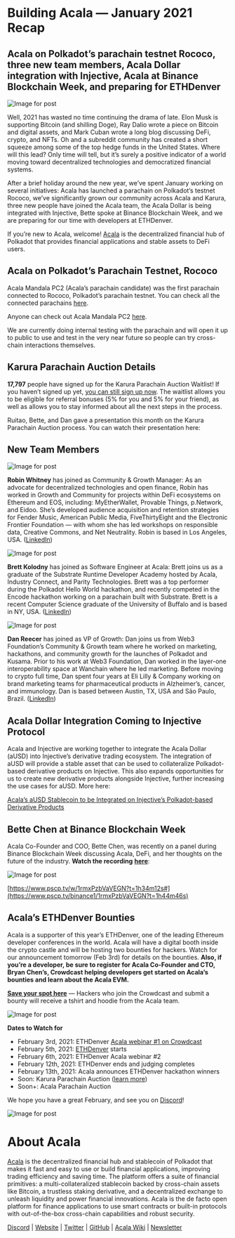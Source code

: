 # **Building Acala — January 2021 Recap**

## Acala on Polkadot’s parachain testnet Rococo, three new team members, Acala Dollar integration with Injective, Acala at Binance Blockchain Week, and preparing for ETHDenver

![Image for post](https://miro.medium.com/max/1600/0*AKMAckfj4PDxBHMX)

Well, 2021 has wasted no time continuing the drama of late. Elon Musk is supporting Bitcoin (and shilling Doge), Ray Dalio wrote a piece on Bitcoin and digital assets, and Mark Cuban wrote a long blog discussing DeFi, crypto, and NFTs. Oh and a subreddit community has created a short squeeze among some of the top hedge funds in the United States. Where will this lead? Only time will tell, but it’s surely a positive indicator of a world moving toward decentralized technologies and democratized financial systems.

After a brief holiday around the new year, we’ve spent January working on several initiatives: Acala has launched a parachain on Polkadot’s testnet Rococo, we’ve significantly grown our community across Acala and Karura, three new people have joined the Acala team, the Acala Dollar is being integrated with Injective, Bette spoke at Binance Blockchain Week, and we are preparing for our time with developers at ETHDenver.

If you’re new to Acala, welcome! [Acala](http://acala.network) is the decentralized financial hub of Polkadot that provides financial applications and stable assets to DeFi users.

## **Acala on Polkadot’s Parachain Testnet, Rococo**

Acala Mandala PC2 (Acala’s parachain candidate) was the first parachain connected to Rococo, Polkadot’s parachain testnet. You can check all the connected parachains [here](https://polkadot.js.org/apps/?rpc=wss%3A%2F%2Frococo-rpc.polkadot.io#/parachains).

Anyone can check out Acala Mandala PC2 [here](https://polkadot.js.org/apps/?rpc=wss%3A%2F%2Frococo-1.acala.laminar.one%2Fws#/explorer).

We are currently doing internal testing with the parachain and will open it up to public to use and test in the very near future so people can try cross-chain interactions themselves.

## **Karura Parachain Auction Details**

**17,797** people have signed up for the Karura Parachain Auction Waitlist! If you haven’t signed up yet, [you can still sign up now](https://forms.gle/WXC9FaLwj2ciCrhP9). The waitlist allows you to be eligible for referral bonuses (5% for you and 5% for your friend), as well as allows you to stay informed about all the next steps in the process.

Ruitao, Bette, and Dan gave a presentation this month on the Karura Parachain Auction process. You can watch their presentation here:

## **New Team Members**

![Image for post](https://miro.medium.com/max/198/1*CKAzfp_7ymaDkEABfbJxgw.png)

**Robin Whitney** has joined as Community & Growth Manager: As an advocate for decentralized technologies and open finance, Robin has worked in Growth and Community for projects within DeFi ecosystems on Ethereum and EOS, including: MyEtherWallet, Provable Things, p.Network, and Eidoo. She’s developed audience acquisition and retention strategies for Fender Music, American Public Media, FiveThirtyEight and the Electronic Frontier Foundation — with whom she has led workshops on responsible data, Creative Commons, and Net Neutrality. Robin is based in Los Angeles, USA. ([LinkedIn](https://www.linkedin.com/in/robinmwhitney/))

![Image for post](https://miro.medium.com/max/198/1*a4vDhjcZXc2CVqrlVo4Eaw.png)

**Brett Kolodny** has joined as Software Engineer at Acala: Brett joins us as a graduate of the Substrate Runtime Developer Academy hosted by Acala, Industry Connect, and Parity Technologies. Brett was a top performer during the Polkadot Hello World hackathon, and recently competed in the Encode hackathon working on a parachain built with Substrate. Brett is a recent Computer Science graduate of the University of Buffalo and is based in NY, USA. ([LinkedIn](https://www.linkedin.com/in/brett-kolodny/))

![Image for post](https://miro.medium.com/max/192/1*alFvyf2j_3VXZw0p7i4-Ig.png)

**Dan Reecer** has joined as VP of Growth: Dan joins us from Web3 Foundation’s Community & Growth team where he worked on marketing, hackathons, and community growth for the launches of Polkadot and Kusama. Prior to his work at Web3 Foundation, Dan worked in the layer-one interoperability space at Wanchain where he led marketing. Before moving to crypto full time, Dan spent four years at Eli Lilly & Company working on brand marketing teams for pharmaceutical products in Alzheimer’s, cancer, and immunology. Dan is based between Austin, TX, USA and São Paulo, Brazil. ([LinkedIn](https://www.linkedin.com/in/reecer/))

## **Acala Dollar Integration Coming to Injective Protocol**

Acala and Injective are working together to integrate the Acala Dollar (aUSD) into Injective’s derivative trading ecosystem. The integration of aUSD will provide a stable asset that can be used to collateralize Polkadot-based derivative products on Injective. This also expands opportunities for us to create new derivative products alongside Injective, further increasing the use cases for aUSD. More here:

[Acala’s aUSD Stablecoin to be Integrated on Injective’s Polkadot-based Derivative Products](https://medium.com/acalanetwork/acalas-ausd-stablecoin-to-be-integrated-on-injective-s-polkadot-based-derivative-products-342bfed0bc30)

## **Bette Chen at Binance Blockchain Week**

Acala Co-Founder and COO, Bette Chen, was recently on a panel during Binance Blockchain Week discussing Acala, DeFi, and her thoughts on the future of the industry. **Watch the recording** [**here**](https://www.pscp.tv/binance1/1rmxPzbVaVEGN?t=1h44m46s):

![Image for post](https://miro.medium.com/max/1988/1*1ramauqOTR30RSC-ZnNRsw.png)

[https://www.pscp.tv/w/1rmxPzbVaVEGN?t=1h34m12s#](https://www.pscp.tv/binance1/1rmxPzbVaVEGN?t=1h44m46s)

## **Acala’s ETHDenver Bounties**

Acala is a supporter of this year’s ETHDenver, one of the leading Ethereum developer conferences in the world. Acala will have a digital booth inside the crypto castle and will be hosting two bounties for hackers. Watch for our announcement tomorrow (Feb 3rd) for details on the bounties. **Also, if you’re a developer, be sure to register for Acala Co-Founder and CTO, Bryan Chen’s, Crowdcast helping developers get started on Acala’s bounties and learn about the Acala EVM.**

[**Save your spot here**](https://www.crowdcast.io/e/acala-ethdenver-2021?utm_campaign=ethdenver&utm_source=medium&utm_medium=blog) — Hackers who join the Crowdcast and submit a bounty will receive a tshirt and hoodie from the Acala team.

![Image for post](https://miro.medium.com/max/1600/0*kw5WvFB9u1cGj9Fj)

**Dates to Watch for**

- February 3rd, 2021: ETHDenver [Acala webinar #1 on Crowdcast](https://www.crowdcast.io/e/acala-ethdenver-2021?utm_campaign=ethdenver&utm_source=medium&utm_medium=blog)
- February 5th, 2021: [ETHDenver](https://www.ethdenver.com/) starts
- February 6th, 2021: ETHDenver Acala webinar #2
- February 12th, 2021: ETHDenver ends and judging completes
- February 13th, 2021: Acala announces ETHDenver hackathon winners
- Soon: Karura Parachain Auction ([learn more](https://medium.com/acalanetwork/karuras-approach-to-the-upcoming-parachain-lease-offering-plo-on-kusama-12fbf09ee463))
- Soon+: Acala Parachain Auction

We hope you have a great February, and see you on [Discord](https://discord.gg/vdbFVCH)!

![Image for post](https://miro.medium.com/max/2402/1*4JsJArgpnTL_OOXk00UL_g.png)

# About Acala

[Acala](http://acala.network/) is the decentralized financial hub and stablecoin of Polkadot that makes it fast and easy to use or build financial applications, improving trading efficiency and saving time. The platform offers a suite of financial primitives: a multi-collateralized stablecoin backed by cross-chain assets like Bitcoin, a trustless staking derivative, and a decentralized exchange to unleash liquidity and power financial innovations. Acala is the de facto open platform for finance applications to use smart contracts or built-in protocols with out-of-the-box cross-chain capabilities and robust security.

[Discord](https://discord.gg/vdbFVCH) | [Website](https://acala.network/) | [Twitter](https://twitter.com/AcalaNetwork) | [GitHub](https://github.com/AcalaNetwork/Acala) | [Acala Wiki](https://github.com/AcalaNetwork/Acala/wiki) | [Newsletter](https://share.hsforms.com/1X9RxkXk-R62I0VNbATaDXw4h8qc)
